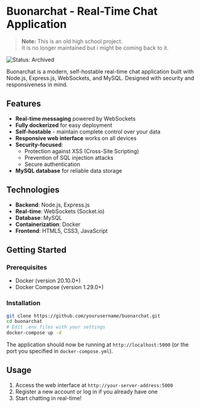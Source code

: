 # Buonarchat - Real-Time Chat Application

> **Note:** This is an old high school project.  
> It is no longer maintained but i might be coming back to it.

![Status: Archived](https://img.shields.io/badge/status-archived-red)

Buonarchat is a modern, self-hostable real-time chat application built with Node.js, Express.js, WebSockets, and MySQL. Designed with security and responsiveness in mind.

## Features

- **Real-time messaging** powered by WebSockets
- **Fully dockerized** for easy deployment
- **Self-hostable** - maintain complete control over your data
- **Responsive web interface** works on all devices
- **Security-focused**:
  - Protection against XSS (Cross-Site Scripting)
  - Prevention of SQL injection attacks
  - Secure authentication
- **MySQL database** for reliable data storage


## Technologies

- **Backend**: Node.js, Express.js
- **Real-time**: WebSockets (Socket.io)
- **Database**: MySQL
- **Containerization**: Docker
- **Frontend**: HTML5, CSS3, JavaScript

## Getting Started

### Prerequisites

- Docker (version 20.10.0+)
- Docker Compose (version 1.29.0+)

### Installation

```bash
git clone https://github.com/yourusername/buonarchat.git
cd buonarchat
# Edit .env files with your settings
docker-compose up -d
```
The application should now be running at `http://localhost:5000` (or the port you specified in `docker-compose.yml`).

## Usage

1. Access the web interface at `http://your-server-address:5000`
2. Register a new account or log in if you already have one
3. Start chatting in real-time!
